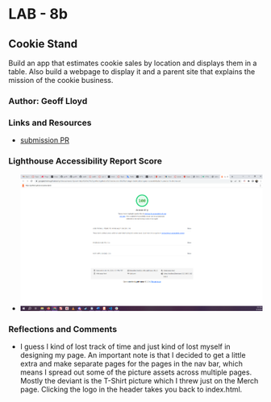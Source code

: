 # LAB - 8b

## Cookie Stand

Build an app that estimates cookie sales by location and displays them in a table. Also build a webpage to display it and a parent site that explains the mission of the cookie business.

### Author: Geoff Lloyd

### Links and Resources

* [submission PR](https://github.com/gorfllord/cookie-stand/pull/2)

### Lighthouse Accessibility Report Score

* ![Lighthouse Accessibility Report Score](cookie-stand-accessibility-score.png)

### Reflections and Comments

* I guess I kind of lost track of time and just kind of lost myself in designing my page. An important note is that I decided to get a little extra and make separate pages for the pages in the nav bar, which means I spread out some of the picture assets across multiple pages. Mostly the deviant is the T-Shirt picture which I threw just on the Merch page. Clicking the logo in the header takes you back to index.html.
